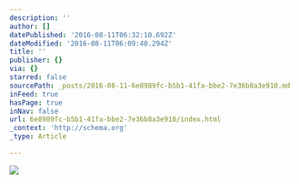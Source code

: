 ```yaml
---
description: ''
author: []
datePublished: '2016-08-11T06:32:10.692Z'
dateModified: '2016-08-11T06:09:40.294Z'
title: ''
publisher: {}
via: {}
starred: false
sourcePath: _posts/2016-08-11-6e8989fc-b5b1-41fa-bbe2-7e36b8a3e910.md
inFeed: true
hasPage: true
inNav: false
url: 6e8989fc-b5b1-41fa-bbe2-7e36b8a3e910/index.html
_context: 'http://schema.org'
_type: Article

---
```

![](https://the-grid-user-content.s3-us-west-2.amazonaws.com/19eacac4-6d61-4f25-b0cb-e7d842fbea4f.jpg)